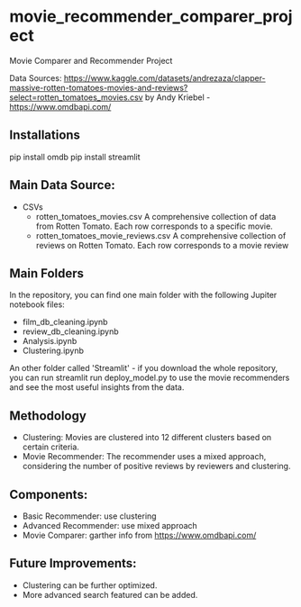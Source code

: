 # movie_recommender_comparer_project

Movie Comparer and Recommender Project

Data Sources: https://www.kaggle.com/datasets/andrezaza/clapper-massive-rotten-tomatoes-movies-and-reviews?select=rotten_tomatoes_movies.csv by Andy Kriebel - https://www.omdbapi.com/

## Installations

pip install omdb
pip install streamlit

## Main Data Source:

- CSVs
  - rotten_tomatoes_movies.csv
    A comprehensive collection of data from Rotten Tomato. Each row corresponds to a specific movie.
  - rotten_tomatoes_movie_reviews.csv
    A comprehensive collection of reviews on Rotten Tomato. Each row corresponds to a movie review

## Main Folders

In the repository, you can find one main folder with the following Jupiter notebook files:

- film_db_cleaning.ipynb
- review_db_cleaning.ipynb
- Analysis.ipynb
- Clustering.ipynb

An other folder called 'Streamlit' - if you download the whole repository, you can run streamlit run deploy_model.py to use the movie recommenders and see the most useful insights from the data.

## Methodology

- Clustering: Movies are clustered into 12 different clusters based on certain criteria.
- Movie Recommender: The recommender uses a mixed approach, considering the number of positive reviews by reviewers and clustering.

## Components:

- Basic Recommender: use clustering
- Advanced Recommender: use mixed approach
- Movie Comparer: garther info from https://www.omdbapi.com/

## Future Improvements:

- Clustering can be further optimized.
- More advanced search featured can be added.
